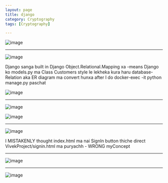 ```yaml
---
layout: page
title: django
category: Cryptography
tags: [Cryptography]

---
```


![image](https://github.com/user-attachments/assets/fc73c800-4e94-4043-a2bb-3dac5acb9395)

---
![image](https://github.com/user-attachments/assets/2995d1f0-e6a1-4e3a-a5f8-f2c88f22193e)

Django sanga built in Django Object.Relational.Mapping xa -means Django ko models.py ma Class Customers style le lekheka kura haru database-Relation aka ER diagram ma convert hunxa after I do 
docker-exec -it python manage.py paschat

![image](https://github.com/user-attachments/assets/0f310b49-c625-47cb-af6a-bfe5525646df)

---
![image](https://github.com/user-attachments/assets/e8c5d533-116d-438a-b59e-8f6a3a9016ab)

![image](https://github.com/user-attachments/assets/941bcef0-5598-4cf2-9019-c1ec44007dc7)

---
![image](https://github.com/user-attachments/assets/9e72dbce-b2c8-4b89-bb2f-4a8866704bb8)

I MISTAKENLY thought index.html ma nai SignIn button thiche direct VivekProject/signin.html ma puryachh - WRONG myConcept

---
![image](https://github.com/user-attachments/assets/6760bcb0-84b2-46bd-8fcb-32c0a7e6f457)

---
![image](https://github.com/user-attachments/assets/79c716e6-38ea-4671-8b13-2c681be1d515)

